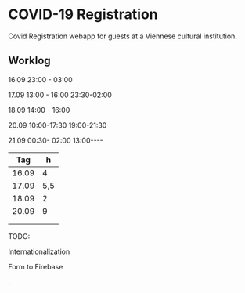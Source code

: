 # COVID-19 Registration

Covid Registration webapp for guests at a Viennese cultural institution.

## Worklog

16.09 23:00 - 03:00  

17.09 13:00 - 16:00 23:30-02:00

18.09 14:00 - 16:00

20.09 10:00-17:30 19:00-21:30

21.09 00:30- 02:00 13:00---- 

| Tag  | h  |
|---|---|
| 16.09  | 4  |
| 17.09  | 5,5 |
| 18.09  | 2  |
| 20.09  | 9  |
|   |   |
|   |   |

TODO:

Internationalization

Form to Firebase

.
